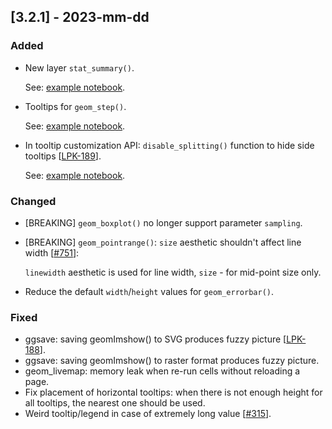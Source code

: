 ## [3.2.1] - 2023-mm-dd

### Added

- New layer `stat_summary()`.

  See: [example notebook](https://nbviewer.org/github/JetBrains/lets-plot/blob/master/docs/f-23c/stat_summary.ipynb).


- Tooltips for `geom_step()`.

  See: [example notebook](https://nbviewer.org/github/JetBrains/lets-plot/blob/master/docs/f-23c/geom_step_tooltips.ipynb).


- In tooltip customization API:
  `disable_splitting()` function to hide side tooltips [[LPK-189](https://github.com/JetBrains/lets-plot-kotlin/issues/189)].

  See: [example notebook](https://nbviewer.org/github/JetBrains/lets-plot/blob/master/docs/f-23c/tooltips_disable_splitting.ipynb).


### Changed

- [BREAKING] `geom_boxplot()` no longer support parameter `sampling`.

- [BREAKING] `geom_pointrange()`: `size` aesthetic shouldn't affect line width [[#751](https://github.com/JetBrains/lets-plot/issues/751)]:

  `linewidth` aesthetic is used for line width, `size` - for mid-point size only.

- Reduce the default `width`/`height` values for `geom_errorbar()`.


### Fixed

- ggsave: saving geomImshow() to SVG produces fuzzy picture [[LPK-188](https://github.com/JetBrains/lets-plot-kotlin/issues/188)].
- ggsave: saving geomImshow() to raster format produces fuzzy picture.
- geom_livemap: memory leak when re-run cells without reloading a page.
- Fix placement of horizontal tooltips: when there is not enough height for all tooltips, the nearest one should be used.
- Weird tooltip/legend in case of extremely long value [[#315](https://github.com/JetBrains/lets-plot/issues/315)].
